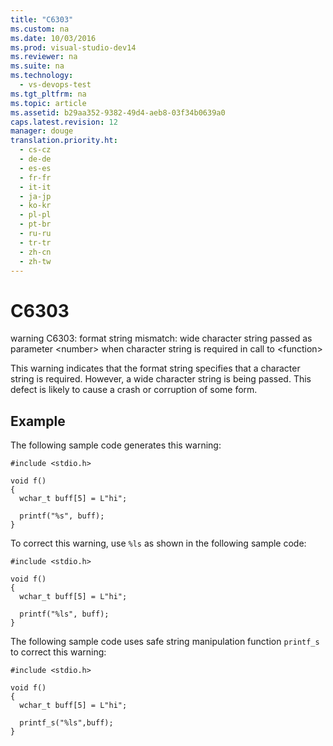 ```yaml
---
title: "C6303"
ms.custom: na
ms.date: 10/03/2016
ms.prod: visual-studio-dev14
ms.reviewer: na
ms.suite: na
ms.technology: 
  - vs-devops-test
ms.tgt_pltfrm: na
ms.topic: article
ms.assetid: b29aa352-9382-49d4-aeb8-03f34b0639a0
caps.latest.revision: 12
manager: douge
translation.priority.ht: 
  - cs-cz
  - de-de
  - es-es
  - fr-fr
  - it-it
  - ja-jp
  - ko-kr
  - pl-pl
  - pt-br
  - ru-ru
  - tr-tr
  - zh-cn
  - zh-tw
---
```

# C6303
warning C6303: format string mismatch: wide character string passed as parameter <number\> when character string is required in call to <function\>  
  
 This warning indicates that the format string specifies that a character string is required. However, a wide character string is being passed. This defect is likely to cause a crash or corruption of some form.  
  
## Example  
 The following sample code generates this warning:  
  
```  
#include <stdio.h>  
  
void f()  
{  
  wchar_t buff[5] = L"hi";  
  
  printf("%s", buff);  
}  
```  
  
 To correct this warning, use `%ls` as shown in the following sample code:  
  
```  
#include <stdio.h>  
  
void f()  
{  
  wchar_t buff[5] = L"hi";  
  
  printf("%ls", buff);  
}  
```  
  
 The following sample code uses safe string manipulation function `printf_s` to correct this warning:  
  
```  
#include <stdio.h>  
  
void f()  
{  
  wchar_t buff[5] = L"hi";  
  
  printf_s("%ls",buff);  
}  
```
